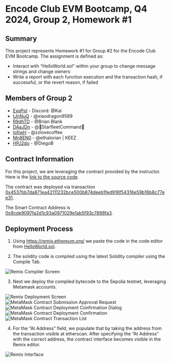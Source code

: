 # Encode Club EVM Bootcamp, Q4 2024, Group 2, Homework #1

## Summary
This project represents Homework #1 for Group #2 for the Encode Club EVM Bootcamp.  The assignment is defined as:
* Interact with “HelloWorld.sol” within your group to change message strings and change owners
* Write a report with each function execution and the transaction hash, if successful, or the revert reason, if failed

## Members of Group 2

+ [ExqPpl](./users/ExqPpl/README.md) - Discord: @Kai
+ [tJnNuQ](./users/tJnNuQ/README.md) - @xiaodragon9589
+ [R9dhTD](./users/R9dhTD/README.md) - @Brian Blank
+ [DAaJDn](./users/DAaJDn/README.md) - @💫StarfleetCommand💫
+ [lofjwH](./users/lofjwH/README.md) - @zzlovecoffee
+ [Mn8EN0](./users/Mn8EN0/README.md) - @ethalorian | KEEZ
+ [HPJ2do](./users/HPJ2do/README.md) - @DiegoB

## Contract Information

For this project, we are leveraging the contract provided by the instructor.  Here is the [link to the source code](./scripts/HelloWorld.sol).

The contract was deployed via transaction [0x4537bb7da871ea42111232bce500b874deeb1fed916f54316e59b16b8c77ee31](https://sepolia.etherscan.io/tx/0x4537bb7da871ea42111232bce500b874deeb1fed916f54316e59b16b8c77ee31).

The Smart Contract Address is [0x9cde9097fa2d1c93a0971029e1ab5f93c7898fa3](https://sepolia.etherscan.io/address/0x9cde9097fa2d1c93a0971029e1ab5f93c7898fa3).

## Deployment Process

1. Using https://remix.ethereum.org/ we paste the code in the code editor from [HelloWorld.sol](./scripts/HelloWorld.sol).

2. The solidity code is compiled using the latest Solidity compiler using the Compile Tab.

![Remix Compiler Screen][01RemixCompilerScreen]

3. Next we deploy the compiled bytecode to the Sepolia testnet, leveraging Metamask accounts.

![Remix Deployment Screen][01RemixDeploymentScreen]
![MetaMask Contract Submission Approval Request][01MetaMaskContractSubmissionApprovalRequest]
![MetaMask Contract Deployment Confirmation Dialog][01MetaMaskContractDeploymentConfirmationDialog]
![MetaMask Contract Deployment Confirmation][01MetaMaskContractDeploymentConfirmation]
![MetaMask Contract Transaction List][01MetaMaskContractTransactionList]

4. For the “At Address” field, we populate that by taking the address from the transaction visible at etherscan.  After specifying the “At Address” with the correct address, the contract interface becomes visible in the Remix editor.

![Remix Interface][01RemixInterface]


[01MetaMaskContractDeploymentConfirmation]: ./img/01MetaMaskContractDeploymentConfirmation.png "MetaMask Contract Deployment Confirmation"
[01MetaMaskContractDeploymentConfirmationDialog]: ./img/01MetaMaskContractDeploymentConfirmationDialog.png "MetaMask Contract Deployment Confirmation Dialog"
[01MetaMaskContractSubmissionApprovalRequest]: ./img/01MetaMaskContractSubmissionApprovalRequest.png "MetaMask Contract Submission Approval Request"
[01MetaMaskContractTransactionList]: ./img/01MetaMaskContractTransactionList.png "MetaMask Contract Transaction List"
[01RemixCompilerScreen]: ./img/01RemixCompilerScreen.png "Remix Compiler Screen"
[01RemixDeploymentScreen]: ./img/01RemixDeploymentScreen.png "Remix Deployment Screen"
[01RemixInterface]: ./img/01RemixInterface.png "Remix Interface"
